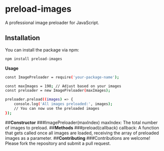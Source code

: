 # preload-images

A professional image preloader for JavaScript.

## Installation

You can install the package via npm:

```bash
npm install preload-images
```
**Usage**
```bash
const ImagePreloader = require('your-package-name');

const maxImages = 190; // Adjust based on your images
const preloader = new ImagePreloader(maxImages);

preloader.preload((images) => {
    console.log('All images preloaded:', images);
    // You can now use the preloaded images
});

```
##**Constructor**
###ImagePreloader(maxIndex)
maxIndex: The total number of images to preload.
##**Methods**
###preload(callback)
callback: A function that gets called once all images are loaded, receiving the array of preloaded images as a parameter.
##**Contributing**
###Contributions are welcome! Please fork the repository and submit a pull request.

